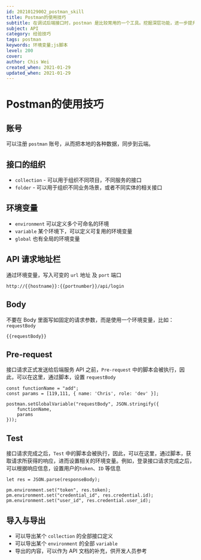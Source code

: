 ```yaml
---
id: 20210129002_postman_skill
title: Postman的使用技巧
subtitle: 在调试后端接口时，postman 是比较常用的一个工具。挖掘深层功能，进一步提升开发与沟通效率。
subject: API
category: 经验技巧
tags: postman
keywords: 环境变量;js脚本
level: 200
cover: 
author: Chis Wei
created_when: 2021-01-29
updated_when: 2021-01-29
---
```


# Postman的使用技巧

## 账号

可以注册 `postman` 账号，从而把本地的各种数据，同步到云端。

## 接口的组织

- `collection` - 可以用于组织不同项目，不同服务的接口
- `folder` - 可以用于组织不同业务场景，或者不同实体的相关接口


## 环境变量

- `environment` 可以定义多个可命名的环境
- `variable` 某个环境下，可以定义可复用的环境变量
- `global` 也有全局的环境变量

## API 请求地址栏

通过环境变量，写入可变的 `url` 地址 及 `port` 端口
```
http://{{hostname}}:{{portnumber}}/api/login
```

## Body

不要在 Body 里面写如固定的请求参数，而是使用一个环境变量，比如：`requestBody`

```
{{requestBody}}
```

## Pre-request

接口请求正式发送给后端服务 API 之前，`Pre-request` 中的脚本会被执行，因此，可以在这里，通过脚本，设置 `requestBody`

```
const functionName = "add";
const params = [119,111, { name: 'Chris', role: 'dev' }];

postman.setGlobalVariable("requestBody", JSON.stringify({
    functionName, 
    params
}));
```

## Test

接口请求完成之后，`Test` 中的脚本会被执行，因此，可以在这里，通过脚本，获取请求所获得的响应，进而设置相关的环境变量。例如，登录接口请求完成之后，可以根据响应信息，设置用户的`token`、`ID` 等信息

```
let res = JSON.parse(responseBody);

pm.environment.set("token", res.token);
pm.environment.set("credential_id", res.credential.id);
pm.environment.set("user_id", res.credential.user_id);
```

## 导入与导出

- 可以导出某个 `collection` 的全部接口定义
- 可以导出某个 `environment` 的全部 `variable`
- 导出的内容，可以作为 API 文档的补充，供开发人员参考